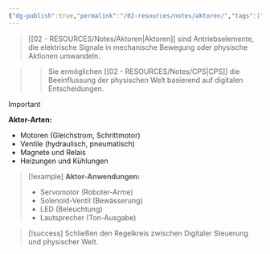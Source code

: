 ```yaml
---
{"dg-publish":true,"permalink":"/02-resources/notes/aktoren/","tags":["hardware/ausgabe","automation/steuerung","AP2025/neu"],"noteIcon":"","updated":"2025-09-16T23:41:26.000+02:00"}
---
```



>[[02 - RESOURCES/Notes/Aktoren\|Aktoren]] sind Antriebselemente, die elektrische Signale in mechanische Bewegung oder physische Aktionen umwandeln.

>>Sie ermöglichen [[02 - RESOURCES/Notes/CPS\|CPS]] die Beeinflussung der physischen Welt basierend auf digitalen Entscheidungen.

>[!important] 
>**Aktor-Arten:**
>- Motoren (Gleichstrom, Schrittmotor)
>- Ventile (hydraulisch, pneumatisch)
>- Magnete und Relais
>- Heizungen und Kühlungen

>[!example] 
>**Aktor-Anwendungen:**
>- Servomotor (Roboter-Arme)
>- Solenoid-Ventil (Bewässerung)
>- LED (Beleuchtung)
>- Lautsprecher (Ton-Ausgabe)

>[!success] 
>Schließen den Regelkreis zwischen Digitaler Steuerung und physischer Welt.